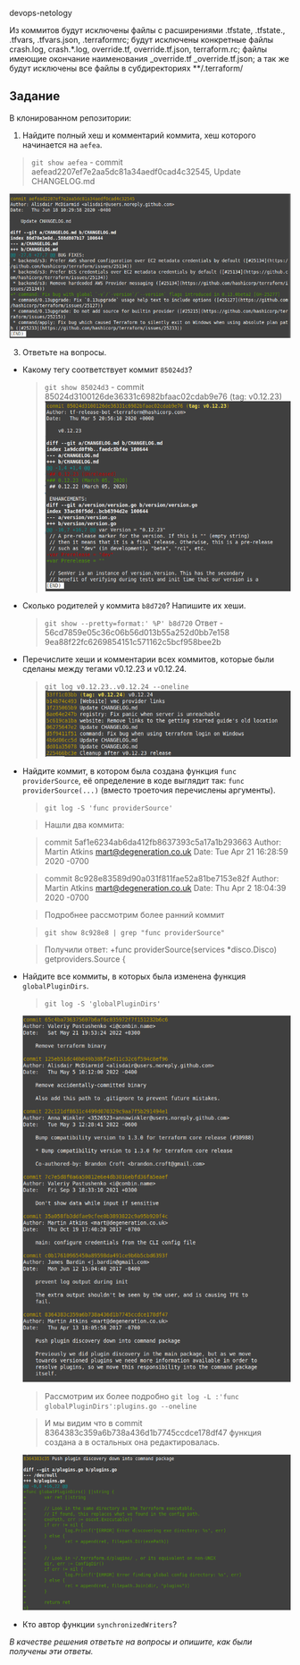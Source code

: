 devops-netology

Из коммитов будут исключены файлы с расширениями .tfstate, .tfstate., .tfvars, .tfvars.json, .terraformrc;
будут исключены конкретные файлы crash.log, crash.*.log, override.tf, override.tf.json, terraform.rc; 
файлы имеющие окончание наименования _override.tf  _override.tf.json;
а так же будут исключены все файлы в субдиректориях **/.terraform/

## Задание

В клонированном репозитории:

1. Найдите полный хеш и комментарий коммита, хеш которого начинается на `aefea`. 

  > `git show aefea` - commit aefead2207ef7e2aa5dc81a34aedf0cad4c32545, Update CHANGELOG.md

  ![](https://github.com/Dmitriy-Chemezov/devops-netology/blob/main/0.png)

3. Ответьте на вопросы.

* Какому тегу соответствует коммит `85024d3`?

  > `git show 85024d3` - commit 85024d3100126de36331c6982bfaac02cdab9e76 (tag: v0.12.23)
  ![](https://github.com/Dmitriy-Chemezov/devops-netology/blob/main/1.png)

* Сколько родителей у коммита `b8d720`? Напишите их хеши.

  > `git show --pretty=format:' %P' b8d720`
  > Ответ - 56cd7859e05c36c06b56d013b55a252d0bb7e158  9ea88f22fc6269854151c571162c5bcf958bee2b

* Перечислите хеши и комментарии всех коммитов, которые были сделаны между тегами  v0.12.23 и v0.12.24.

  > `git log v0.12.23..v0.12.24 --oneline`
  ![](https://github.com/Dmitriy-Chemezov/devops-netology/blob/main/2.png)

* Найдите коммит, в котором была создана функция `func providerSource`, её определение в коде выглядит так: `func providerSource(...)` (вместо троеточия перечислены аргументы).

  > `git log -S 'func providerSource'`
 
  > Нашли два коммита:
  
  > commit 5af1e6234ab6da412fb8637393c5a17a1b293663
Author: Martin Atkins <mart@degeneration.co.uk>
Date:   Tue Apr 21 16:28:59 2020 -0700
  
  > commit 8c928e83589d90a031f811fae52a81be7153e82f
Author: Martin Atkins <mart@degeneration.co.uk>
Date:   Thu Apr 2 18:04:39 2020 -0700
  
  > Подробнее рассмотрим более ранний коммит
  
  > `git show 8c928e8 | grep "func providerSource"`
  
  > Получили ответ:  +func providerSource(services *disco.Disco) getproviders.Source {

* Найдите все коммиты, в которых была изменена функция `globalPluginDirs`.

  > `git log -S 'globalPluginDirs'`

  ![](https://github.com/Dmitriy-Chemezov/devops-netology/blob/main/3.png)

  > Рассмотрим их более подробно `git log -L :'func globalPluginDirs':plugins.go --oneline`

  > И мы видим что в commit 8364383c359a6b738a436d1b7745ccdce178df47 функция создана а в остальных она редактировалась.

  ![](https://github.com/Dmitriy-Chemezov/devops-netology/blob/main/4.png)


* Кто автор функции `synchronizedWriters`? 

  


*В качестве решения ответьте на вопросы и опишите, как были получены эти ответы.*
